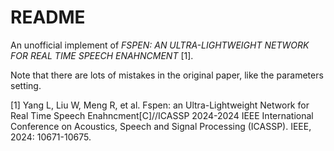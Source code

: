 # README
An unofficial implement of _FSPEN: AN ULTRA-LIGHTWEIGHT NETWORK FOR 
REAL TIME SPEECH ENAHNCMENT_ [1].

Note that there are lots of mistakes in the original paper, like the parameters setting.

[1] Yang L, Liu W, Meng R, et al. Fspen: an Ultra-Lightweight Network for Real Time Speech Enahncment[C]//ICASSP 2024-2024 IEEE International Conference on Acoustics, Speech and Signal Processing (ICASSP). IEEE, 2024: 10671-10675.
